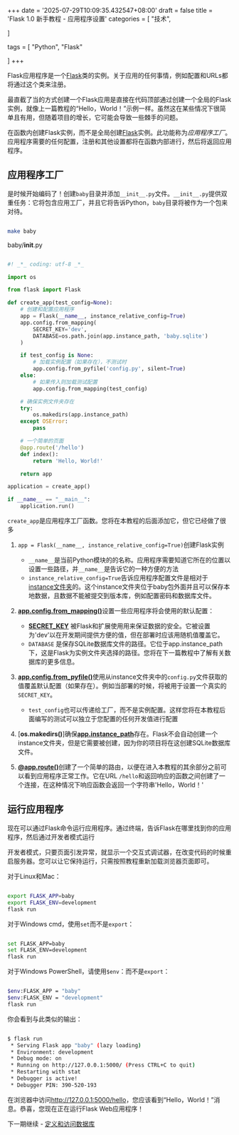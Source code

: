 +++
date = '2025-07-29T10:09:35.432547+08:00'
draft = false
title = 'Flask 1.0 新手教程 - 应用程序设置'
categories = [
    "技术",

]

tags = [
    "Python",
    "Flask"

]
+++

Flask应用程序是一个[Flask](http://flask.pocoo.org/docs/1.0/api/#flask.Flask)类的实例。关于应用的任何事情，例如配置和URLs都将通过这个类来注册。

最直截了当的方式创建一个Flask应用是直接在代码顶部通过创建一个全局的Flask实例，就像上一篇教程的“Hello，World！”示例一样。虽然这在某些情况下很简单且有用，但随着项目的增长，它可能会导致一些棘手的问题。

在函数内创建Flask实例，而不是全局创建[Flask](http://flask.pocoo.org/docs/1.0/api/#flask.Flask)实例。此功能称为*应用程序工厂*。应用程序需要的任何配置，注册和其他设置都将在函数内部进行，然后将返回应用程序。

## 应用程序工厂

是时候开始编码了！创建`baby`目录并添加`__init__.py`文件。`__init__.py`提供双重任务：它将包含应用工厂，并且它将告诉Python，`baby`目录将被作为一个包来对待。

```bash

make baby

```

baby/**init**.py

```py

#! _*_ coding: utf-8 _*_

import os

from flask import Flask

def create_app(test_config=None):
    # 创建和配置应用程序
    app = Flask(__name__, instance_relative_config=True)
    app.config.from_mapping(
        SECRET_KEY='dev',
        DATABASE=os.path.join(app.instance_path, 'baby.sqlite')
    )

    if test_config is None:
        # 加载实例配置（如果存在），不测试时
        app.config.from_pyfile('config.py', silent=True)
    else:
        # 如果传入则加载测试配置
        app.config.from_mapping(test_config)

    # 确保实例文件夹存在
    try:
        os.makedirs(app.instance_path)
    except OSError:
        pass

    # 一个简单的页面
    @app.route('/hello')
    def index():
        return 'Hello, World!'

    return app

application = create_app()

if __name__ == "__main__":
    application.run()

```

`create_app`是应用程序工厂函数。您将在本教程的后面添加它，但它已经做了很多

1. `app = Flask(__name__, instance_relative_config=True)`创建Flask实例

   * `__name__`是当前Python模块的的名称。应用程序需要知道它所在的位置以设置一些路径，并`__name__`是告诉它的一种方便的方法
   * `instance_relative_config=True`告诉应用程序配置文件是相对于[instance文件夹](http://flask.pocoo.org/docs/1.0/config/#instance-folders)的。这个instance文件夹位于baby包外面并且可以保存本地数据，且数据不能被提交到版本库，例如配置密码和数据库文件。
2. [**app.config.from\_mapping()**](http://flask.pocoo.org/docs/1.0/api/#flask.Config.from_mapping)设置一些应用程序将会使用的默认配置：

   * **[SECRET\_KEY](http://flask.pocoo.org/docs/1.0/config/#SECRET_KEY)** 被Flask和扩展使用用来保证数据的安全。它被设置为'dev'以在开发期间提供方便的值，但在部署时应该用随机值覆盖它。
   * `DATABASE` 是保存SQLite数据库文件的路径。它位于app.instance\_path下，这是Flask为实例文件夹选择的路径。您将在下一篇教程中了解有关数据库的更多信息。
3. [**app.config.from\_pyfile()**](http://flask.pocoo.org/docs/1.0/api/#flask.Config.from_pyfile)使用从instance文件夹中的`config.py`文件获取的值覆盖默认配置（如果存在）。例如当部署的时候，将被用于设置一个真实的`SECRET_KEY`。

   * `test_config`也可以传递给工厂，而不是实例配置。这样您将在本教程后面编写的测试可以独立于您配置的任何开发值进行配置
4. [**os.makedirs()**]确保[**app.instance\_path**](http://flask.pocoo.org/docs/1.0/api/#flask.Flask.instance_path)存在。Flask不会自动创建一个instance文件夹，但是它需要被创建，因为你的项目将在这创建SQLite数据库文件。
5. [**@app.route()**](http://flask.pocoo.org/docs/1.0/api/#flask.Flask.route)创建了一个简单的路由，以便在进入本教程的其余部分之前可以看到应用程序正常工作。它在URL `/hello`和返回响应的函数之间创建了一个连接，在这种情况下响应函数会返回一个字符串'Hello，World！'

## 运行应用程序

现在可以通过Flask命令运行应用程序。通过终端，告诉Flask在哪里找到你的应用程序，然后通过开发者模式运行

开发者模式，只要页面引发异常，就显示一个交互式调试器，在改变代码的时候重启服务器。您可以让它保持运行，只需按照教程重新加载浏览器页面即可。

对于Linux和Mac：

```bash

export FLASK_APP=baby
export FLASK_ENV=development
flask run

```

对于Windows cmd，使用`set`而不是`export`：

```bash

set FLASK_APP=baby
set FLASK_ENV=development
flask run

```

对于Windows PowerShell，请使用`$env`：而不是`export`：

```bash

$env:FLASK_APP = "baby"
$env:FLASK_ENV = "development"
flask run

```

你会看到与此类似的输出：

```bash

$ flask run
 * Serving Flask app "baby" (lazy loading)
 * Environment: development
 * Debug mode: on
 * Running on http://127.0.0.1:5000/ (Press CTRL+C to quit)
 * Restarting with stat
 * Debugger is active!
 * Debugger PIN: 390-520-193

```

在浏览器中访问<http://127.0.0.1:5000/hello>，您应该看到“Hello，World！”消息。恭喜，您现在正在运行Flask Web应用程序！

下一期继续 - [定义和访问数据库](https://www.walkerfree.com/article/154)
